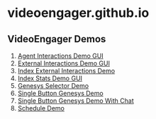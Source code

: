 # videoengager.github.io
## VideoEngager Demos

<div>

1.  [Agent Interactions Demo GUI](https://videoengager.github.io/examples/agent-interactions-demo-gui.html)
2.  [External Interactions Demo GUI](https://videoengager.github.io/examples/external-interactions-demo-gui.html)
3.  [Index External Interactions Demo](https://videoengager.github.io/examples/index-external-interactions-demo.html)
4.  [Index Stats Demo GUI](https://videoengager.github.io/examples/external-interactions-demo-gui.html)
5.  [Genesys Selector Demo](https://videoengager.github.io/examples/genesys-selector-demo.html)
6.  [Single Button Genesys Demo](https://videoengager.github.io/examples/single-button-genesys-demo.html)
7.  [Single Button Genesys Demo With Chat](https://videoengager.github.io/examples/single-button-genesys-demo.html?enableChat=true)
8.  [Schedule Demo](https://videoengager.github.io/examples/schedule_example.html)
  
</div>
